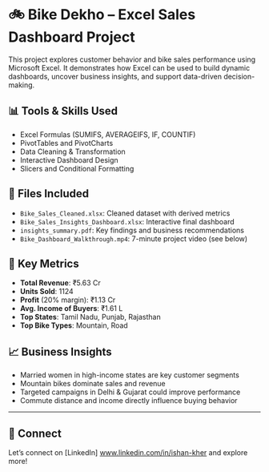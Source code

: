 # 🚲 Bike Dekho – Excel Sales Dashboard Project

This project explores customer behavior and bike sales performance using Microsoft Excel. It demonstrates how Excel can be used to build dynamic dashboards, uncover business insights, and support data-driven decision-making.

## 📊 Tools & Skills Used
- Excel Formulas (SUMIFS, AVERAGEIFS, IF, COUNTIF)
- PivotTables and PivotCharts
- Data Cleaning & Transformation
- Interactive Dashboard Design
- Slicers and Conditional Formatting

## 📁 Files Included
- `Bike_Sales_Cleaned.xlsx`: Cleaned dataset with derived metrics
- `Bike_Sales_Insights_Dashboard.xlsx`: Interactive final dashboard
- `insights_summary.pdf`: Key findings and business recommendations
- `Bike_Dashboard_Walkthrough.mp4`: 7-minute project video (see below)

## 🎯 Key Metrics
- **Total Revenue**: ₹5.63 Cr
- **Units Sold**: 1124
- **Profit** (20% margin): ₹1.13 Cr
- **Avg. Income of Buyers**: ₹1.61 L
- **Top States**: Tamil Nadu, Punjab, Rajasthan
- **Top Bike Types**: Mountain, Road

## 📈 Business Insights
- Married women in high-income states are key customer segments
- Mountain bikes dominate sales and revenue
- Targeted campaigns in Delhi & Gujarat could improve performance
- Commute distance and income directly influence buying behavior

---

## 🔗 Connect
Let’s connect on [LinkedIn] www.linkedin.com/in/ishan-kher and explore more!
